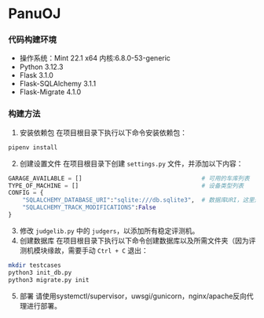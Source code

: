 # PanuOJ
### 代码构建环境
* 操作系统：Mint 22.1 x64 内核:6.8.0-53-generic
* Python 3.12.3
* Flask 3.1.0
* Flask-SQLAlchemy 3.1.1
* Flask-Migrate 4.1.0
### 构建方法
1. 安装依赖包
在项目根目录下执行以下命令安装依赖包：
```bash
pipenv install
```
2. 创建设置文件
在项目根目录下创建 `settings.py` 文件，并添加以下内容：
```python
GARAGE_AVAILABLE = []                                  # 可用的车库列表
TYPE_OF_MACHINE = []                                   # 设备类型列表
CONFIG = {
    "SQLALCHEMY_DATABASE_URI":"sqlite:///db.sqlite3",  # 数据库URI，这里是测试数据库，如需生产部署请使用高性能数据库
    "SQLALCHEMY_TRACK_MODIFICATIONS":False
}
```
3. 修改 `judgelib.py` 中的 `judgers`，以添加所有稳定评测机。
4. 创建数据库
在项目根目录下执行以下命令创建数据库以及所需文件夹（因为评测机模块缘故，需要手动 `Ctrl + C` 退出：
```bash
mkdir testcases
python3 init_db.py
python3 migrate.py init
```
5. 部署
请使用systemctl/supervisor，uwsgi/gunicorn，nginx/apache反向代理进行部署。